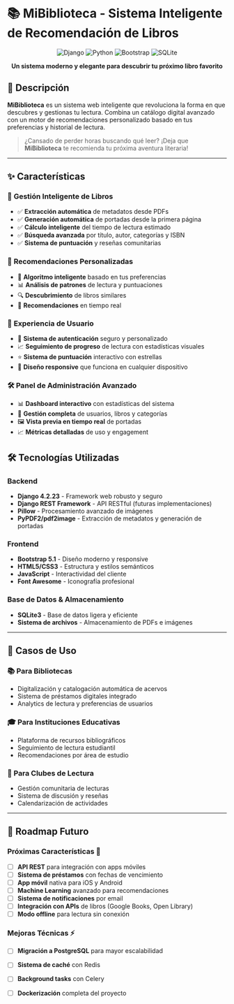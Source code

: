 # 📚 **MiBiblioteca - Sistema Inteligente de Recomendación de Libros**

<div align="center">

![Django](https://img.shields.io/badge/Django-4.2.23-green?style=for-the-badge&logo=django)
![Python](https://img.shields.io/badge/Python-3.8+-blue?style=for-the-badge&logo=python)
![Bootstrap](https://img.shields.io/badge/Bootstrap-5.1-purple?style=for-the-badge&logo=bootstrap)
![SQLite](https://img.shields.io/badge/SQLite-Database-lightgrey?style=for-the-badge&logo=sqlite)

**Un sistema moderno y elegante para descubrir tu próximo libro favorito**
</div>

## 🌟 **Descripción**

**MiBiblioteca** es un sistema web inteligente que revoluciona la forma en que descubres y gestionas tu lectura. Combina un catálogo digital avanzado con un motor de recomendaciones personalizado basado en tus preferencias y historial de lectura.

> ¿Cansado de perder horas buscando qué leer? ¡Deja que **MiBiblioteca** te recomienda tu próxima aventura literaria!

---

## ✨ **Características**

### 📖 **Gestión Inteligente de Libros**
- ✅ **Extracción automática** de metadatos desde PDFs
- ✅ **Generación automática** de portadas desde la primera página
- ✅ **Cálculo inteligente** del tiempo de lectura estimado
- ✅ **Búsqueda avanzada** por título, autor, categorías y ISBN
- ✅ **Sistema de puntuación** y reseñas comunitarias

### 🎯 **Recomendaciones Personalizadas**
- 🧠 **Algoritmo inteligente** basado en tus preferencias
- 📊 **Análisis de patrones** de lectura y puntuaciones
- 🔍 **Descubrimiento** de libros similares
- 💫 **Recomendaciones** en tiempo real

### 👤 **Experiencia de Usuario**
- 🔐 **Sistema de autenticación** seguro y personalizado
- 📈 **Seguimiento de progreso** de lectura con estadísticas visuales
- ⭐ **Sistema de puntuación** interactivo con estrellas
- 📱 **Diseño responsive** que funciona en cualquier dispositivo

### 🛠️ **Panel de Administración Avanzado**
- 📊 **Dashboard interactivo** con estadísticas del sistema
- 🔧 **Gestión completa** de usuarios, libros y categorías
- 🖼️ **Vista previa en tiempo real** de portadas
- 📈 **Métricas detalladas** de uso y engagement

## 🛠️ **Tecnologías Utilizadas**

### **Backend**
- **Django 4.2.23** - Framework web robusto y seguro
- **Django REST Framework** - API RESTful (futuras implementaciones)
- **Pillow** - Procesamiento avanzado de imágenes
- **PyPDF2/pdf2image** - Extracción de metadatos y generación de portadas

### **Frontend**
- **Bootstrap 5.1** - Diseño moderno y responsive
- **HTML5/CSS3** - Estructura y estilos semánticos
- **JavaScript** - Interactividad del cliente
- **Font Awesome** - Iconografía profesional

### **Base de Datos & Almacenamiento**
- **SQLite3** - Base de datos ligera y eficiente
- **Sistema de archivos** - Almacenamiento de PDFs e imágenes

---

## 🎯 **Casos de Uso**

### **📚 Para Bibliotecas**
- Digitalización y catalogación automática de acervos
- Sistema de préstamos digitales integrado
- Analytics de lectura y preferencias de usuarios

### **🎓 Para Instituciones Educativas**
- Plataforma de recursos bibliográficos
- Seguimiento de lectura estudiantil
- Recomendaciones por área de estudio

### **👥 Para Clubes de Lectura**
- Gestión comunitaria de lecturas
- Sistema de discusión y reseñas
- Calendarización de actividades

---

## 🔮 **Roadmap Futuro**

### **Próximas Características** 🚧
- [ ] **API REST** para integración con apps móviles
- [ ] **Sistema de préstamos** con fechas de vencimiento
- [ ] **App móvil** nativa para iOS y Android
- [ ] **Machine Learning** avanzado para recomendaciones
- [ ] **Sistema de notificaciones** por email
- [ ] **Integración con APIs** de libros (Google Books, Open Library)
- [ ] **Modo offline** para lectura sin conexión

### **Mejoras Técnicas** ⚡
- [ ] **Migración a PostgreSQL** para mayor escalabilidad
- [ ] **Sistema de caché** con Redis
- [ ] **Background tasks** con Celery
- [ ] **Dockerización** completa del proyecto

